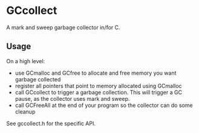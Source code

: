 # GCcollect

A mark and sweep garbage collector in/for C.

## Usage
On a high level:
- use GCmalloc and GCfree to allocate and free memory you want garbage collected
- register all pointers that point to memory allocated using GCmalloc
- call GCcollect to trigger a garbage collection. This will trigger a GC pause, as the collector uses mark and sweep.
- call GCFreeAll at the end of your program so the collector can do some cleanup

See gccollect.h for the specific API.
